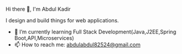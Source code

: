  Hi there 👋, I'm Abdul Kadir

I design and build things for web applications.

- 🌱 I’m currently learning Full Stack Development(Java,J2EE,Spring Boot,API,Microservices)
- 📫 How to reach me: abdulabdul82524@gmail.com

